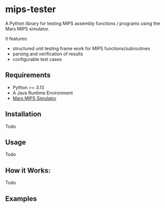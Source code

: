 # mips-tester

A Python library for testing MIPS assembly functions / programs using the Mars MIPS simulator.

It features:
* structured unit testing frame work for MIPS functions/subroutines
* parsing and verification of results
* configurable test cases

## Requirements
* Python >= 3.13
* A Java Runtime Environment
* [Mars MIPS Simulator](https://dpetersanderson.github.io/download.html)

## Installation

Todo

## Usage

Todo


## How it Works:

Todo

## Examples

